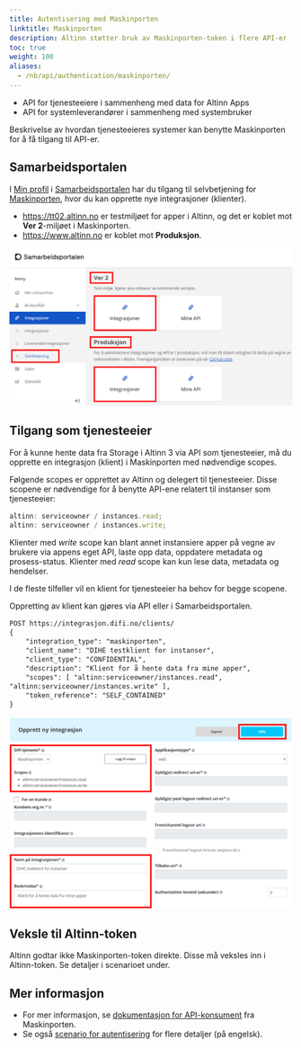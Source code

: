 ```yaml
---
title: Autentisering med Maskinporten
linktitle: Maskinporten
description: Altinn støtter bruk av Maskinporten-token i flere API-er
toc: true
weight: 100
aliases:
  - /nb/api/authentication/maskinporten/
---
```


- API for tjenesteeiere i sammenheng med data for Altinn Apps
- API for systemleverandører i sammenheng med systembruker

Beskrivelse av hvordan tjenesteeieres systemer kan benytte Maskinporten for å få tilgang til API-er.

## Samarbeidsportalen

I [Min profil](https://minside-samarbeid.digdir.no) i [Samarbeidsportalen](https://samarbeid.digdir.no/) har du tilgang til selvbetjening for [Maskinporten](https://samarbeid.digdir.no/maskinporten/maskinporten/25), hvor du kan opprette nye integrasjoner (klienter).

- https://tt02.altinn.no er testmiljøet for apper i Altinn, og det er koblet mot **Ver 2**-miljøet i Maskinporten.
- https://www.altinn.no er koblet mot **Produksjon**.

![Miljøer i Maskinporten](environments-idporten.png "Miljøer i Maskinporten")

## Tilgang som tjenesteeier

For å kunne hente data fra Storage i Altinn 3 via API som tjenesteeier, må du opprette en integrasjon (klient) i Maskinporten med nødvendige scopes.

Følgende scopes er opprettet av Altinn og delegert til tjenesteeier. Disse scopene er nødvendige for å benytte API-ene relatert til instanser som tjenesteeier:

```js
altinn: serviceowner / instances.read;
altinn: serviceowner / instances.write;
```

Klienter med _write_ scope kan blant annet instansiere apper på vegne av brukere via appens eget API, laste opp data, oppdatere metadata og prosess-status.
Klienter med _read_ scope kan kun lese data, metadata og hendelser.

I de fleste tilfeller vil en klient for tjenesteeier ha behov for begge scopene.

Oppretting av klient kan gjøres via API eller i Samarbeidsportalen.

```http
POST https://integrasjon.difi.no/clients/
{
    "integration_type": "maskinporten",
    "client_name": "DIHE testklient for instanser",
    "client_type": "CONFIDENTIAL",
    "description": "Klient for å hente data fra mine apper",
    "scopes": [ "altinn:serviceowner/instances.read", "altinn:serviceowner/instances.write" ],
    "token_reference": "SELF_CONTAINED"
}
```

![Ny integrasjon](new-integration.png "Opprette ny integrasjon (klient) i Samarbeidsportalen. Husk å velge riktig miljø.")

## Veksle til Altinn-token

Altinn godtar ikke Maskinporten-token direkte. Disse må veksles inn i Altinn-token. Se detaljer i scenarioet under.

## Mer informasjon

- For mer informasjon, se [dokumentasjon for API-konsument](https://docs.digdir.no/maskinporten_guide_apikonsument.html#prosedyre-for-api-konsument) fra Maskinporten.
- Se også [scenario for autentisering](/api/scenarios/authentication/) for flere detaljer (på engelsk).

